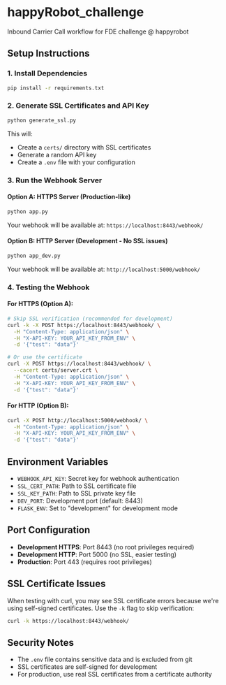# happyRobot_challenge
Inbound Carrier Call workflow for FDE challenge @ happyrobot

## Setup Instructions

### 1. Install Dependencies
```bash
pip install -r requirements.txt
```

### 2. Generate SSL Certificates and API Key
```bash
python generate_ssl.py
```

This will:
- Create a `certs/` directory with SSL certificates
- Generate a random API key
- Create a `.env` file with your configuration

### 3. Run the Webhook Server

#### Option A: HTTPS Server (Production-like)
```bash
python app.py
```
Your webhook will be available at: `https://localhost:8443/webhook/`

#### Option B: HTTP Server (Development - No SSL issues)
```bash
python app_dev.py
```
Your webhook will be available at: `http://localhost:5000/webhook/`

### 4. Testing the Webhook

#### For HTTPS (Option A):
```bash
# Skip SSL verification (recommended for development)
curl -k -X POST https://localhost:8443/webhook/ \
  -H "Content-Type: application/json" \
  -H "X-API-KEY: YOUR_API_KEY_FROM_ENV" \
  -d '{"test": "data"}'

# Or use the certificate
curl -X POST https://localhost:8443/webhook/ \
  --cacert certs/server.crt \
  -H "Content-Type: application/json" \
  -H "X-API-KEY: YOUR_API_KEY_FROM_ENV" \
  -d '{"test": "data"}'
```

#### For HTTP (Option B):
```bash
curl -X POST http://localhost:5000/webhook/ \
  -H "Content-Type: application/json" \
  -H "X-API-KEY: YOUR_API_KEY_FROM_ENV" \
  -d '{"test": "data"}'
```

## Environment Variables
- `WEBHOOK_API_KEY`: Secret key for webhook authentication
- `SSL_CERT_PATH`: Path to SSL certificate file
- `SSL_KEY_PATH`: Path to SSL private key file
- `DEV_PORT`: Development port (default: 8443)
- `FLASK_ENV`: Set to "development" for development mode

## Port Configuration
- **Development HTTPS**: Port 8443 (no root privileges required)
- **Development HTTP**: Port 5000 (no SSL, easier testing)
- **Production**: Port 443 (requires root privileges)

## SSL Certificate Issues
When testing with curl, you may see SSL certificate errors because we're using self-signed certificates. Use the `-k` flag to skip verification:
```bash
curl -k https://localhost:8443/webhook/
```

## Security Notes
- The `.env` file contains sensitive data and is excluded from git
- SSL certificates are self-signed for development
- For production, use real SSL certificates from a certificate authority
